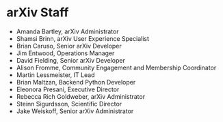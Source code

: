 # arXiv Staff

- Amanda Bartley, arXiv Administrator
- Shamsi Brinn, arXiv User Experience Specialist
- Brian Caruso, Senior arXiv Developer
- Jim Entwood, Operations Manager
- David Fielding, Senior arXiv Developer
- Alison Fromme, Community Engagement and Membership Coordinator
- Martin Lessmeister, IT Lead
- Brian Maltzan, Backend Python Developer
- Eleonora Presani, Executive Director
- Rebecca Rich Goldweber, arXiv Administrator
- Steinn Sigurdsson, Scientific Director
- Jake Weiskoff, Senior arXiv Administrator
